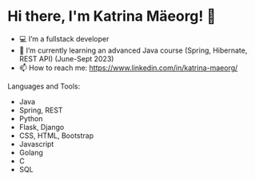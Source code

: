 # Hi there, I'm Katrina Mäeorg! 👋

- 💻 I’m a fullstack developer
- 🌱 I’m currently learning an advanced Java course (Spring, Hibernate, REST API) (June-Sept 2023)
- 📫 How to reach me: https://www.linkedin.com/in/katrina-maeorg/

 Languages and Tools:
- Java
- Spring, REST
- Python
- Flask, Django
- CSS, HTML, Bootstrap
- Javascript
- Golang
- C
- SQL

<!--
**maeorg/maeorg** is a ✨ _special_ ✨ repository because its `README.md` (this file) appears on your GitHub profile.

Here are some ideas to get you started:

- 🔭 I’m currently working on ...
- 🌱 I’m currently learning ...
- 👯 I’m looking to collaborate on ...
- 🤔 I’m looking for help with ...
- 💬 Ask me about ...
- 📫 How to reach me: ...
- 😄 Pronouns: ...
- ⚡ Fun fact: ...
-->
